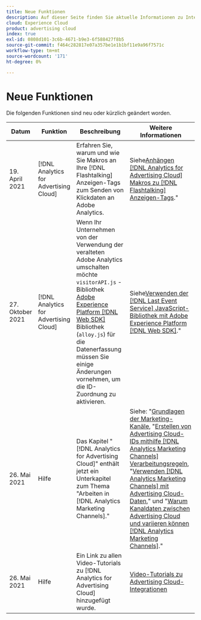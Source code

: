 ```yaml
---
title: Neue Funktionen
description: Auf dieser Seite finden Sie aktuelle Informationen zu Integrationen zwischen Advertising Cloud und anderen Produkten und Diensten in Adobe Experience Cloud.
cloud: Experience Cloud
product: advertising cloud
index: true
exl-id: 0808d101-3c6b-4671-b9e3-6f588427f8b5
source-git-commit: f464c282817e07a357be1e1b1bf11e9a96f7571c
workflow-type: tm+mt
source-wordcount: '171'
ht-degree: 0%

---
```


# Neue Funktionen

Die folgenden Funktionen sind neu oder kürzlich geändert worden.

| Datum | Funktion | Beschreibung | Weitere Informationen |
| ---- | ------- | ----------- | -------------------- |
| 19. April 2021 | [!DNL Analytics for Advertising Cloud] | Erfahren Sie, warum und wie Sie Makros an Ihre [!DNL Flashtalking] Anzeigen-Tags zum Senden von Klickdaten an Adobe Analytics. | Siehe[Anhängen [!DNL Analytics for Advertising Cloud] Makros zu [!DNL Flashtalking] Anzeigen-Tags](/help/integrations/analytics/macros-flashtalking.md).&quot; |
| 27. Oktober 2021 | [!DNL Analytics for Advertising Cloud] | Wenn Ihr Unternehmen von der Verwendung der veralteten Adobe Analytics umschalten möchte `visitorAPI.js` -Bibliothek [Adobe Experience Platform [!DNL Web SDK]](https://experienceleague.adobe.com/docs/experience-platform/edge/home.html) Bibliothek (`alloy.js`) für die Datenerfassung müssen Sie einige Änderungen vornehmen, um die ID-Zuordnung zu aktivieren. | Siehe[Verwenden der [!DNL Last Event Service] JavaScript-Bibliothek mit Adobe Experience Platform [!DNL Web SDK]](/help/integrations/analytics/web-sdk.md).&quot; |
| 26. Mai 2021 | Hilfe | Das Kapitel &quot;[!DNL Analytics for Advertising Cloud]&quot; enthält jetzt ein Unterkapitel zum Thema &quot;Arbeiten in [!DNL Analytics Marketing Channels].&quot; | Siehe: &quot;[Grundlagen der Marketing-Kanäle](/help/integrations/analytics/marketing-channels/mc-overview.md), &quot;[Erstellen von Advertising Cloud-IDs mithilfe [!DNL Analytics Marketing Channels] Verarbeitungsregeln](/help/integrations/analytics/marketing-channels/mc-ids.md), &quot;[Verwenden [!DNL Analytics Marketing Channels] mit Advertising Cloud-Daten](/help/integrations/analytics/marketing-channels/mc-ac-data.md),&quot; und &quot;[Warum Kanaldaten zwischen Advertising Cloud und variieren können [!DNL Analytics Marketing Channels]](/help/integrations/analytics/marketing-channels/mc-data-variances.md).&quot; |
| 26. Mai 2021 | Hilfe | Ein Link zu allen Video-Tutorials zu [!DNL Analytics for Advertising Cloud] hinzugefügt wurde. | [Video-Tutorials zu Advertising Cloud-Integrationen](https://experienceleague.adobe.com/docs/advertising-cloud-learn/tutorials/overview.html) |

<!-- At some point, just make this an overview page instead?

Adobe Advertising Cloud is integrated with the following Adobe Experience Cloud products:

* [Adobe Analytics](/help/integrations/analytics/overview.md)

* Adobe Audience Manager

* Adobe Campaign (Advertising Cloud Search only)

* Adobe Experience Cloud Device Co-op
 -->

